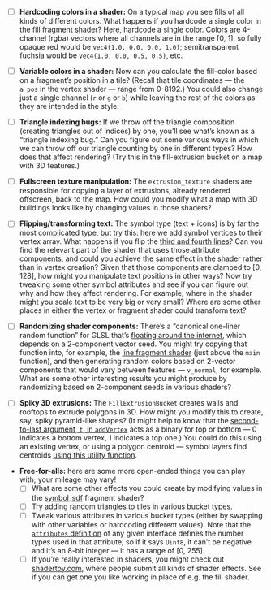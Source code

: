 - [ ] **Hardcoding colors in a shader:** On a typical map you see fills of all kinds of different colors. What happens if you hardcode a single color in the fill fragment shader? [Here](https://github.com/mapbox/mapbox-gl-js/blob/78a685240f07c4af6ece224ebd46022e8e60ce1a/src/shaders/fill.fragment.glsl#L8), hardcode a single color. Colors are 4-channel (rgba) vectors where all channels are in the range [0, 1], so fully opaque red would be `vec4(1.0, 0.0, 0.0, 1.0)`; semitransparent fuchsia would be `vec4(1.0, 0.0, 0.5, 0.5)`, etc.

- [ ] **Variable colors in a shader:** Now can you calculate the fill-color based on a fragment’s position in a tile? (Recall that tile coordinates — the `a_pos` in the vertex shader — range from 0-8192.) You could also change just a single channel (`r` or `g` or `b`) while leaving the rest of the colors as they are intended in the style.

- [ ] **Triangle indexing bugs:** If we throw off the triangle composition (creating triangles out of indices) by one, you’ll see what’s known as a “triangle indexing bug.” Can you figure out some various ways in which we can throw off our triangle counting by one in different types? How does that affect rendering? (Try this in the fill-extrusion bucket on a map with 3D features.)

- [ ] **Fullscreen texture manipulation:** The `extrusion_texture` shaders are responsible for copying a layer of extrusions, already rendered offscreen, back to the map. How could you modify what a map with 3D buildings looks like by changing values in those shaders?

- [ ]  **Flipping/transforming text:** The symbol type (text + icons) is by far the most complicated type, but try this: [here](https://github.com/mapbox/mapbox-gl-js/blob/78a685240f07c4af6ece224ebd46022e8e60ce1a/src/data/bucket/symbol_bucket.js#L170-L184) we add symbol vertices to their vertex array. What happens if you flip the [third and fourth lines](https://github.com/mapbox/mapbox-gl-js/blob/78a685240f07c4af6ece224ebd46022e8e60ce1a/src/data/bucket/symbol_bucket.js#L175-L176)? Can you find the relevant part of the shader that uses those attribute components, and could you achieve the same effect in the shader rather than in vertex creation? Given that those components are clamped to [0, 128], how might you manipulate text positions in other ways? Now try tweaking some other symbol attributes and see if you can figure out why and how they affect rendering. For example, where in the shader might you scale text to be very big or very small? Where are some other places in either the vertex or fragment shader could transform text?

- [ ] **Randomizing shader components:** There’s a “canonical one-liner random function” for GLSL that’s [floating around the internet](https://stackoverflow.com/questions/12964279/whats-the-origin-of-this-glsl-rand-one-liner), which depends on a 2-component vector seed. You might try copying that function into, for example, the [line fragment shader](https://github.com/mapbox/mapbox-gl-js/blob/78a685240f07c4af6ece224ebd46022e8e60ce1a/src/shaders/line.fragment.glsl) (just above the `main` function), and then generating random colors based on 2-vector components that would vary between features — `v_normal`, for example. What are some other interesting results you might produce by randomizing based on 2-component seeds in various shaders?

- [ ] **Spiky 3D extrusions:** The `FillExtrusionBucket` creates walls and rooftops to extrude polygons in 3D. How might you modify this to create, say, spiky pyramid-like shapes? (It might help to know that the [second-to-last argument, `t`, in `addVertex`](https://github.com/mapbox/mapbox-gl-js/blob/78a685240f07c4af6ece224ebd46022e8e60ce1a/src/data/bucket/fill_extrusion_bucket.js#L154-L155) acts as a binary for top or bottom — 0 indicates a bottom vertex, 1 indicates a top one.) You could do this using an existing vertex, or using a polygon centroid — symbol layers find centroids [using this utility function](https://github.com/mapbox/mapbox-gl-js/blob/78a685240f07c4af6ece224ebd46022e8e60ce1a/src/data/bucket/symbol_bucket.js#L665).

- **Free-for-alls:** here are some more open-ended things you can play with; your mileage may vary!
  - [ ] What are some other effects you could create by modifying values in the [symbol_sdf](https://github.com/mapbox/mapbox-gl-js/blob/78a685240f07c4af6ece224ebd46022e8e60ce1a/src/shaders/symbol_sdf.fragment.glsl) fragment shader?
  - [ ] Try adding random triangles to tiles in various bucket types.
  - [ ] Tweak various attributes in various bucket types (either by swapping with other variables or hardcoding different values). Note that the [`attributes` definition](https://github.com/mapbox/mapbox-gl-js/blob/master/src/data/bucket/line_bucket.js#L55-L56) of any given interface defines the number types used in that attribute, so if it says `Uint8`, it can’t be negative and it’s an 8-bit integer — it has a range of [0, 255].
  - [ ] If you’re really interested in shaders, you might check out [shadertoy.com](https://www.shadertoy.com/), where people submit all kinds of shader effects. See if you can get one you like working in place of e.g. the fill shader.
